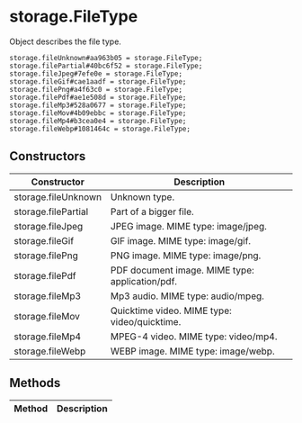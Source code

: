 # storage.FileType
Object describes the file type.

```
storage.fileUnknown#aa963b05 = storage.FileType;
storage.filePartial#40bc6f52 = storage.FileType;
storage.fileJpeg#7efe0e = storage.FileType;
storage.fileGif#cae1aadf = storage.FileType;
storage.filePng#a4f63c0 = storage.FileType;
storage.filePdf#ae1e508d = storage.FileType;
storage.fileMp3#528a0677 = storage.FileType;
storage.fileMov#4b09ebbc = storage.FileType;
storage.fileMp4#b3cea0e4 = storage.FileType;
storage.fileWebp#1081464c = storage.FileType;
```

## Constructors
| Constructor | Description |
| ---- | ----------- |
| storage.fileUnknown | Unknown type. |
| storage.filePartial | Part of a bigger file. |
| storage.fileJpeg | JPEG image. MIME type: image/jpeg. |
| storage.fileGif | GIF image. MIME type: image/gif. |
| storage.filePng | PNG image. MIME type: image/png. |
| storage.filePdf | PDF document image. MIME type: application/pdf. |
| storage.fileMp3 | Mp3 audio. MIME type: audio/mpeg. |
| storage.fileMov | Quicktime video. MIME type: video/quicktime. |
| storage.fileMp4 | MPEG-4 video. MIME type: video/mp4. |
| storage.fileWebp | WEBP image. MIME type: image/webp. |


## Methods
| Method | Description |
| ---- | ----------- |


